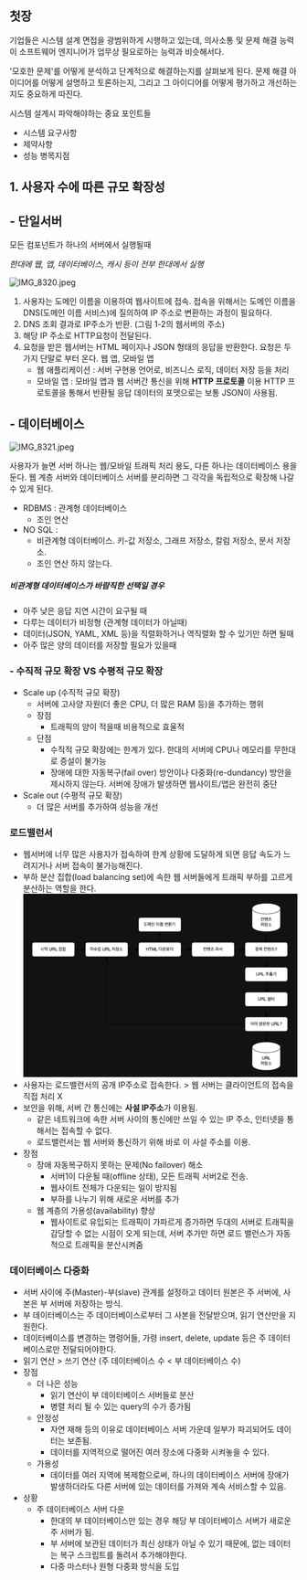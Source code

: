 ## 첫장
기업들은 시스템 설계 면접을 광범위하게 시행하고 있는데, 의사소통 및 문제 해결 능력이 소프트웨어 엔지니어가 업무상 필요로하는 능력과 비슷해서다.

'모호한 문제'를 어떻게 분석하고 단계적으로 해결하는지를 살펴보게 된다.
문제 해결 아이디어를 어떻게 설명하고 토론하는지, 그리고 그 아이디어를 어떻게 평가하고 개선하는지도 중요하게 따진다.

시스템 설계시 파악해야하는 중요 포인트들
- 시스템 요구사항
- 제약사항
- 성능 병목지점

## 1. 사용자 수에 따른 규모 확장성

## - 단일서버

모든 컴포넌트가 하나의 서버에서 실행될때

_한대에 웹, 앱, 데이터베이스, 캐시 등이 전부 한대에서 실행_

![IMG_8320.jpeg](..%2F..%2F..%2F..%2F..%2F..%2F..%2Fvar%2Ffolders%2Ff7%2Fj9cjznq17yxbffgrq3x15fm00000gn%2FT%2Fcom.apple.useractivityd%2Fshared-pasteboard%2Fitems%2F654B8315-909C-40C5-8B3D-3187015E6434%2FIMG_8320.jpeg)

1. 사용자는 도메인 이름을 이용하여 웹사이트에 접속. 접속을 위해서는 도메인 이름을 DNS(도메인 이름 서비스)에 질의하여 IP 주소로 변환하는 과정이 필요하다.
2. DNS 조회 결과로 IP주소가 반환. (그림 1-2의 웹서버의 주소)
3. 해당 IP 주소로 HTTP요청이 전달된다.
4. 요청을 받은 웹서버는 HTML 페이지나 JSON 형태의 응답을 반환한다.
요청은 두가지 단말로 부터 온다. 웹 앱, 모바일 앱
   - 웹 애플리케이션 : 서버 구현용 언어로, 비즈니스 로직, 데이터 저장 등을 처리
   - 모바일 앱 : 모바일 앱과 웹 서버간 통신을 위해 **HTTP 프로토콜** 이용 HTTP 프로토콜을 통해서 반환될 응답 데이터의 포맷으로는 보통 JSON이 사용됨.

## - 데이터베이스

![IMG_8321.jpeg](..%2F..%2F..%2F..%2F..%2F..%2F..%2Fvar%2Ffolders%2Ff7%2Fj9cjznq17yxbffgrq3x15fm00000gn%2FT%2Fcom.apple.useractivityd%2Fshared-pasteboard%2Fitems%2F4AC39B8C-18EF-4AC8-99E2-5A4DE4140006%2FIMG_8321.jpeg)

사용자가 늘면 서버 하나는 웹/모바일 트래픽 처리 용도, 다른 하나는 데이터베이스 용을 둔다.
웹 계층 서버와 데이터베이스 서버를 분리하면 그 각각을 독립적으로 확장해 나갈 수 있게 된다.

- RDBMS : 관계형 데이터베이스
  - 조인 연산
- NO SQL : 
  - 비관계형 데이터베이스. 키-값 저장소, 그래프 저장소, 칼럼 저장소, 문서 저장소.
  - 조인 연산 하지 않는다.

##### 비관계형 데이터베이스가 바람직한 선택일 경우

- 아주 낮은 응답 지연 시간이 요구될 때
- 다루는 데이터가 비정형 (관계형 데이터가 아닐때)
- 데이터(JSON, YAML, XML 등)을 직렬화하거나 역직렬화 할 수 있기만 하면 될때
- 아주 많은 양의 데이터를 저장할 필요가 있을때


### - 수직적 규모 확장 VS 수평적 규모 확장
- Scale up (수직적 규모 확장)
  - 서버에 고사양 자원(더 좋은 CPU, 더 많은 RAM 등)을 추가하는 행위
  - 장점
    - 트래픽의 양이 적을때 비용적으로 효울적
  - 단점
    - 수직적 규모 확장에는 한계가 있다. 한대의 서버에 CPU나 메모리를 무한대로 증설이 불가능
    - 장애에 대한 자동복구(fail over) 방안이나 다중화(re-dundancy) 방안을 제시하지 않는다. 서버에 장애가 발생하면 웹사이트/앱은 완전히 중단
- Scale out (수평적 규모 확장)
  - 더 많은 서버를 추가하여 성능을 개선

### 로드밸런서
- 웹서버에 너무 많은 사용자가 접속하여 한계 상황에 도달하게 되면 응답 속도가 느려지거나 서버 접속이 불가능해진다.
- 부하 분산 집합(load balancing set)에 속한 웹 서버들에게 트래픽 부하를 고르게 분산하는 역할을 한다.
![img.png](img.png)
- 사용자는 로드밸런서의 공개 IP주소로 접속한다. > 웹 서버는 클라이언트의 접속을 직접 처리 X
- 보안을 위해, 서버 간 통신에는 **사설 IP주소**가 이용됨.
  - 같은 네트워크에 속한 서버 사이의 통신에만 쓰일 수 있는 IP 주소, 인터넷을 통해서는 접속할 수 없다.
  - 로드밸런서는 웹 서버와 통신하기 위해 바로 이 사설 주소를 이용.
- 장점
  - 장애 자동복구하지 못하는 문제(No failover) 해소
    - 서버1이 다운될 때(offline 상태), 모든 트래픽 서버2로 전송.
    - 웹사이트 전체가 다운되는 일이 방지됨
    - 부하를 나누기 위해 새로운 서버를 추가
  - 웹 계층의 가용성(availability) 향상
    - 웹사이트로 유입되는 트래픽이 가파르게 증가하면 두대의 서버로 트래픽을 감당할 수 없는 시점이 오게 되는데, 서버 추가만 하면 로드 밸런스가 자동적으로 트래픽을 분산시켜줌

### 데이터베이스 다중화 
- 서버 사이에 주(Master)-부(slave) 관계를 설정하고 데이터 원본은 주 서버에, 사본은 부 서버에 저장하는 방식.
- 부 데이터베이스는 주 데이터베이스로부터 그 사본을 전달받으며, 읽기 연산만을 지원한다. 
- 데이터베이스를 변경하는 명령어들, 가령 insert, delete, update 등은 주 데이터베이스로만 전달되어야한다.
- 읽기 연산 > 쓰기 연산 (주 데이터베이스 수 < 부 데이터베이스 수)
- 장점
  - 더 나은 성능 
    - 읽기 연산이 부 데이터베이스 서버들로 분산
    - 병렬 처리 될 수 있는 query의 수가 증가됨
  - 안정성
    - 자연 재해 등의 이유로 데이터베이스 서버 가운데 일부가 파괴되어도 데이터는 보존됨.
    - 데이터를 지역적으로 떨어진 여러 장소에 다중화 시켜놓을 수 있다.
  - 가용성
    - 데이터를 여러 지역에 복제함으로써, 하나의 데이터베이스 서버에 장애가 발생하더라도 다른 서버에 있는 데이터를 가져와 계속 서비스할 수 있음.
- 상황 
  - 주 데이터베이스 서버 다운
    - 한대의 부 데이터베이스만 있는 경우 해당 부 데이터베이스 서버가 새로운 주 서버가 됨.
    - 부 서버에 보관된 데이터가 최신 상태가 아닐 수 있기 때문에, 없는 데이터는 복구 스크립트를 돌려서 추가해야한다.
    - 다중 마스터나 원형 다중화 방식을 도입